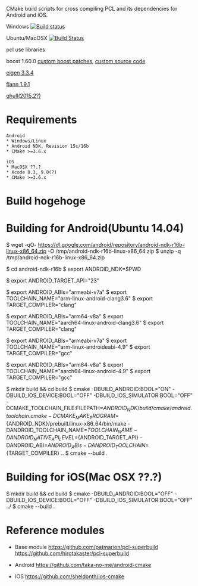 CMake build scripts for cross compiling PCL and its dependencies for Android and iOS.

Windows
[![Build status](https://ci.appveyor.com/api/projects/status/u8l4ixwdpysbx45h/branch/master?svg=true)](https://ci.appveyor.com/project/Sirokujira/pcl-superbuild/branch/master)

Ubuntu/MacOSX
[![Build Status](https://travis-ci.org/Sirokujira/pcl-superbuild.svg?branch=master)](https://travis-ci.org/Sirokujira/pcl-superbuild)

pcl use libraries

boost 1.60.0 [custom boost patches](https://svn.boost.org/trac10/ticket/13230), [custom source code](https://github.com/sirokujira/boost-build/)

[eigen 3.3.4](https://github.com/sirokujira/boost-build/)

[flann 1.9.1](https://github.com/sirokujira/boost-build/)

[qhull(2015.2?)](https://github.com/sirokujira/boost-build/)


Requirements
============
    Android
    * Windows/Linux
    * Android NDK, Revision 15c/16b
    * CMake >=3.6.x

    iOS
    * MacOSX ??.?
    * Xcode 8.3, 9.0(?)
    * CMake >=3.6.x


Build hogehoge
==============

Building for Android(Ubuntu 14.04)
==================================

$ wget -qO- https://dl.google.com/android/repository/android-ndk-r16b-linux-x86_64.zip -O /tmp/android-ndk-r16b-linux-x86_64.zip
$ unzip -q /tmp/android-ndk-r16b-linux-x86_64.zip

$ cd android-ndk-r16b
$ export ANDROID_NDK=$PWD

$ export ANDROID_TARGET_API="23"

$ export ANDROID_ABIs="armeabi-v7a"
$ export TOOLCHAIN_NAME="arm-linux-android-clang3.6"
$ export TARGET_COMPILER="clang"

$ export ANDROID_ABIs="arm64-v8a"
$ export TOOLCHAIN_NAME="aarch64-linux-android-clang3.6"
$ export TARGET_COMPILER="clang"

$ export ANDROID_ABIs="armeabi-v7a"
$ export TOOLCHAIN_NAME="arm-linux-androideabi-4.9"
$ export TARGET_COMPILER="gcc"

$ export ANDROID_ABIs="arm64-v8a"
$ export TOOLCHAIN_NAME="aarch64-linux-android-4.9"
$ export TARGET_COMPILER="gcc"

$ mkdir build && cd build
$ cmake -DBUILD_ANDROID:BOOL="ON" -DBUILD_IOS_DEVICE:BOOL="OFF" -DBUILD_IOS_SIMULATOR:BOOL="OFF" -DCMAKE_TOOLCHAIN_FILE:FILEPATH=${ANDROID_NDK}/build/cmake/android.toolchain.cmake -DCMAKE_MAKE_PROGRAM=${ANDROID_NDK}/prebuilt/linux-x86_64/bin/make -DANDROID_TOOLCHAIN_NAME=${TOOLCHAIN_NAME} -DANDROID_NATIVE_API_LEVEL=${ANDROID_TARGET_API} -DANDROID_ABI=${ANDROID_ABIs} -DANDROID_TOOLCHAIN=${TARGET_COMPILER} ..
$ cmake --build .

Building for iOS(Mac OSX ??.?)
==============================
$ mkdir build && cd build
$ cmake -DBUILD_ANDROID:BOOL="OFF" -DBUILD_IOS_DEVICE:BOOL="OFF" -DBUILD_IOS_SIMULATOR:BOOL="OFF" ../
$ cmake --build .


Reference modules
=================

* Base module
    https://github.com/patmarion/pcl-superbuild
    https://github.com/hirotakaster/pcl-superbuild

* Android
    https://github.com/taka-no-me/android-cmake

* iOS
    https://github.com/sheldonth/ios-cmake

